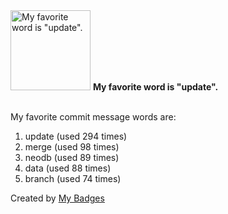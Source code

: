 <img src="https://my-badges.github.io/my-badges/favorite-word.png" alt="My favorite word is &quot;update&quot;." title="My favorite word is &quot;update&quot;." width="128">
<strong>My favorite word is &quot;update&quot;.</strong>
<br><br>

My favorite commit message words are:

1. update (used 294 times)
2. merge (used 98 times)
3. neodb (used 89 times)
4. data (used 88 times)
5. branch (used 74 times)


Created by <a href="https://github.com/my-badges/my-badges">My Badges</a>